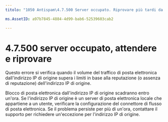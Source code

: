 ```yaml
---
titolo: "1050 Antispam\4.7.500 Server occupato. Riprovare più tardi da [xxx.xxx] "ms.author: chrisda author: chrisda manager: serdars ms.date: 28/9/2018 ms.audience: ms.topic per i professionisti IT: articolo ROBOT: NOINDEX, NOFOLLOW localization_priority: priorità

ms.AssetID: a97b7845-4884-4d99-bab6-52539603cab2

---
```




# <a name="47500-server-busy-please-try-again-later"></a>4.7.500 server occupato, attendere e riprovare

Questo errore si verifica quando il volume del traffico di posta elettronica dall'indirizzo IP di origine supera i limiti in base alla reputazione (o assenza di reputazione) dell'indirizzo IP di origine.
  
Blocco di posta elettronica dall'indirizzo IP di origine scadranno entro un'ora. Se l'indirizzo IP di origine è un server di posta elettronica locale che appartiene a un utente, verificare la configurazione del connettore di flusso di posta elettronica. Se il problema persiste per più di un'ora, contattare il supporto per richiedere un'eccezione per l'indirizzo IP di origine.
  

